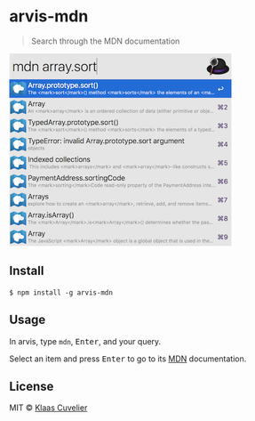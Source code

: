 # arvis-mdn
> Search through the MDN documentation

![screenshot](screenshot.png)


## Install

```
$ npm install -g arvis-mdn
```


## Usage

In arvis, type `mdn`, <kbd>Enter</kbd>, and your query.

Select an item and press <kbd>Enter</kbd> to go to its [MDN](https://developer.mozilla.org/en-US/) documentation.


## License

MIT © [Klaas Cuvelier](https://klaascuvelier.io)
